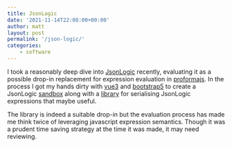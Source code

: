 ```yaml
---
title: JsonLogic
date: '2021-11-14T22:08:00+00:00'
author: matt
layout: post
permalink: '/json-logic/'
categories:
    - software
---
```


I took a reasonably deep dive into [JsonLogic](https://jsonlogic.com) recently, evaluating it as a possible drop-in replacement for expression evaluation in [proformajs](https://gitlab.com/openclinical/proformajs). In the process I got my hands dirty with [vue3](https://vuejs.org) and [bootstrap5](https://getbootstrap.com) to create a JsonLogic [sandbox](https://mattsouth.github.io/json-logic-vue/?expr=!flag&context=%5B%7B%22name%22%3A%22flag%22%2C%22values%22%3A%5Bnull%2Cfalse%2Ctrue%5D%7D%5D) along with a [library](https://github.com/mattsouth/json-logic-to-js) for serialising JsonLogic expressions that maybe useful.

The library is indeed a suitable drop-in but the evaluation process has made me think twice of leveraging javascript expression semantics. Though it was a prudent time saving strategy at the time it was made, it may need reviewing.
